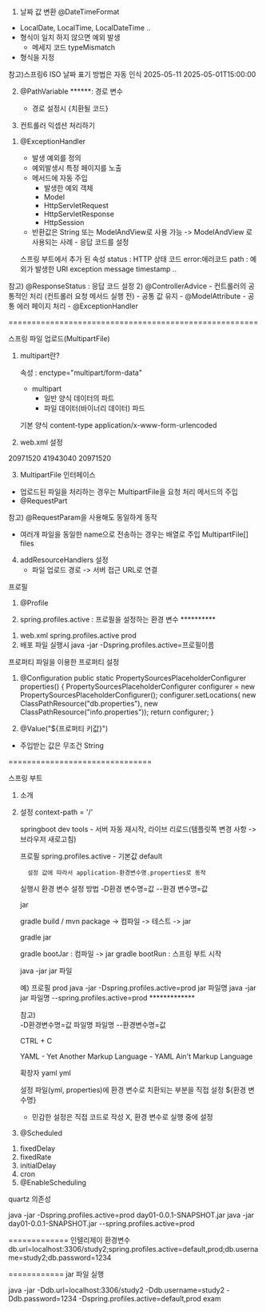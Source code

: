 
1. 날짜 값 변환
@DateTimeFormat 
- LocalDate, LocalTime, LocalDateTime ..
- 형식이 일치 하지 않으면 예외 발생 
	- 메세지 코드 typeMismatch
- 형식을 지정

참고)스프링6
    ISO 날짜 표기 방법은 자동 인식
    2025-05-11
    2025-05-01T15:00:00

2. @PathVariable ******: 경로 변수 
    - 경로 설정시 {치환될 코드}

3. 컨트롤러 익셉션 처리하기
1) @ExceptionHandler
	- 발생 예외를 정의 
	- 예외발생시 특정 페이지를 노출 
	- 메서드에 자동 주입 
		- 발생한 예외 객체
		- Model 
		- HttpServletRequest
		- HttpServletResponse 
		- HttpSession 
	- 반환값은 String 또는 ModelAndView로 사용 가능
    -> ModelAndView 로 사용되는 사례 - 응답 코드를 설정

	스프링 부트에서 추가 된 속성 
	status : HTTP 상태 코드 
	error:에러코드
	path : 예외가 발생한 URI
	exception
	message 
	timestamp
	..

참고) 
@ResponseStatus : 응답 코드 설정
2) @ControllerAdvice
	- 컨트롤러의 공통적인 처리 (컨트롤러 요청 메서드 실행 전)
	- 공통 값 유지 - @ModelAttribute
	- 공통 에러 페이지 처리 - @ExceptionHandler 
	

======================================================

스프링 파일 업로드(MultipartFile)
1. multipart란?
	<form> 속성 : enctype="multipart/form-data"
	
	- multipart 
		- 일반 양식 데이터의 파트 
		- 파일 데이터(바이너리 데이터) 파드 

	기본 양식 content-type 
		application/x-www-form-urlencoded

2. web.xml 설정 
<multipart-config>
	<max-file-size>20971520</max-file-size> <!--  1MB * 20 -->
    <max-request-size>41943040</max-request-size> <!-- 40MB -->
    <file-size-threshold>20971520</file-size-threshold>
</multipart-config>

3. MultipartFile 인터페이스
- 업로드된 파일을 처리하는 경우는 MultipartFile을 요청 처리 메서드의 주입
- @RequestPart

참고) @RequestParam을 사용해도 동일하게 동작
- 여러개 파일을 동일한 name으로 전송하는 경우는 배열로 주입
   MultipartFile[] files

4. addResourceHandlers 설정
	- 파일 업로드 경로 -> 서버 접근 URL로 연결 
	
프로필
1. @Profile

2. spring.profiles.active : 프로필을 설정하는 환경 변수 **********
1) web.xml 
        <init-param>
            <param-name>spring.profiles.active</param-name>
            <param-value>prod</param-value>
        </init-param>
2) 배포 파일 실행시 
java -jar -Dspring.profiles.active=프로필이름 

프로퍼티 파일을 이용한 프로퍼티 설정

1. @Configuration
public static PropertySourcesPlaceholderConfigurer properties() {
		PropertySourcesPlaceholderConfigurer configurer = new PropertySourcesPlaceholderConfigurer();
		configurer.setLocations(
				new ClassPathResource("db.properties"),
				new ClassPathResource("info.properties"));
		return configurer;
}

2. @Value("${프로퍼티 키값}")
- 주입받는 값은 무조건 String


===============================



스프링 부트 
1. 소개 
	
2. 설정 
	context-path = '/'
	
	springboot dev tools -  서버 자동 재시작, 라이브 리로드(템플릿쪽 변경 사항 -> 브라우저 새로고침)
	
	
	프로필 
	spring.profiles.active
		 - 기본값 default 
		 
		 설정 값에 따라서 application-환경변수명.properties로 동작 
		 
	실행시 환경 변수 설정 방법 
		-D환경 변수명=값
		--환경 변수명=값
	
	
	jar 
	
	gradle build  / mvn package
		-> 컴파일 -> 테스트 -> jar 
	
	gradle jar
	
	gradle bootJar : 컴파일 -> jar 
	gradle bootRun : 스프링 부트 시작
	
	java -jar jar 파일 
	
	예) 프로필 prod 
	java -jar -Dspring.profiles.active=prod jar 파일명 
	java -jar  jar 파일명 --spring.profiles.active=prod  *************
	
    참고)  
        -D환경변수명=값 파일명
        파일명 --환경변수명=값

	CTRL + C 
	
	YAML - Yet Another Markup Language
			- YAML Ain't Markup Language
	
	확장자
	yaml
	yml
	
	설정 파일(yml, properties)에 환경 변수로 치환되는 부분을 직접 설정 
	${환경 변수명}
	- 민감한 설정은 직접 코드로 작성 X, 환경 변수로 실행 중에 설정
	
3. @Scheduled
1) fixedDelay
2) fixedRate
3) initialDelay
4) cron
5) @EnableScheduling 

quartz 의존성

java -jar  -Dspring.profiles.active=prod day01-0.0.1-SNAPSHOT.jar
java -jar  day01-0.0.1-SNAPSHOT.jar --spring.profiles.active=prod



=============
인텔리제이 환경변수
db.url=localhost:3306/study2;spring.profiles.active=default,prod;db.username=study2;db.password=1234


============
jar 파일 실행

java -jar -Ddb.url=localhost:3306/study2 -Ddb.username=study2 -Ddb.password=1234 -Dspring.profiles.active=default,prod exam
